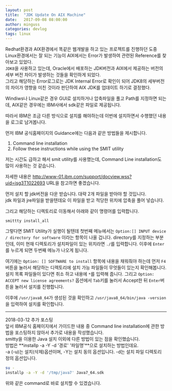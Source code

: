 ```yaml
---
layout: post
title:  "JDK Update On AIX Machine"
date:   2017-09-08 08:00:00
author: minguss
categories: devlog
tags: linux
---
```


Redhat환경과 AIX환경에서 똑같은 웹개발을 하고 있는 프로젝트를 진행하던 도중 Linux환경에서는 잘 되는 기능이 AIX에서는 Error가 발생하여 관련된 Reference를 찾아보고 있었다.  
`JDK8`을 사용하고 있는데, Oracle에서 배포하는 JDK버전과 AIX에서 제공하는 버전의 세부 버전 차이가 발생하는 것들을 확인하게 되었다.  
그리고 해당하는 Error로그로는 JDK Internal Error로 확인이 되어 JDK8의 세부버전의 차이가 영향을 미친 것이라 판단하여 AIX JDK를 업데이트 하기로 결정했다.


Windiws나 Linux같은 경우 GUI로 설치하거나 압축파일을 풀고 Path를 지정하면 되는데, AIX같은 경우에는 IBM사에서 sdk같은 파일로 제공됩니다.

따라서 IBM은 조금 다른 방식으로 설치를 해야하는데 이번에 설치하면서 수행했던 내용을 로그로 남겨봅니다.

먼저 IBM 공식홈페이지의 Guidance에는 다음과 같은 방법들을 제시합니다.  
1. Command line installation
2. Follow these instructions while using the SMIT utility  

저는 시간도 급하고 해서 smit utility를 사용했는데, Command Line installation도 많이 사용하는 것 같습니다.

자세한 내용은 http://www-01.ibm.com/support/docview.wss?uid=isg3T1022693 URL을 참고하면 좋겠습니다.

먼저 설치 할 jdk버전을 다운 받습니다. 대략 2개 파일을 받아야 할 것입니다.  
jdk 파일과 jre파일을 받을텐데요 이 파일을 받고 적당한 위치에 압축을 풀어 넣습니다.

그리고 해당하는 디렉토리로 이동해서 아래와 같이 명령어를 입력합니다.

``` ksh
smittty install_all
```

그렇다면 SMIT Utility가 실행이 될텐데 첫번째 메뉴에서는 `Option:[] INPUT device / directory for software` 이라는 항목이 나올 겁니다. directory를 지정하는 부분인데, 이미 현재 디렉토리가 설치파일이 있는 위치라면 `./`를 입력합니다. 이후에 `Enter`를 누르게 되면 두번째 메뉴가 나오게 됩니다.

여기에는 `Option: [] SOFTWARE to install` 항목에 내용을 채워줘야 하는데 먼저 `F4`버튼을 눌러서 해당하는 디렉토리에 설치 가능 파일들이 무엇들이 있는지 확인해봅니다. 설치 목록 파일들이 있다면 취소 하고 내용에 `*`를 입력해 줍니다. 그리고 `Option: ACCEPT new license agreements?` 옵션에서 `Tab`키를 눌러서 Accept한 뒤 `Enter`버튼을 눌러서 설치를 진행합니다.

이후에 `/usr/java8_64`가 생성된 것을 확인하고 `/usr/java8_64/bin/java -version`을 입력하여 설치를 확인합니다.

----
2018-03-12 추가 포스팅  
앞서 IBM공식 홈페이지에서 가이드한 내용 중 Command line installation에 관한 방법을 포스팅하지 않아서 추가로 내용을 작성했습니다.  
smitty을 이용한 Java 설치 이외에 다른 방법이 있는 점을 확인했습니다.  
방법은 **installp -a -Y -d '경로' '파일명'**으로 설치하는 방법인데요.  
-a (-u)는 설치(삭제)옵션이며, -Y는 설치 동의 옵션입니다. -d는 설치 파일 디렉토리 정의 옵션입니다.  
``` bash
su -
installp -a -Y -d '/tmp/java7' Java7_64.sdk
```
위와 같은 command로 바로 설치할 수 있겠습니다.